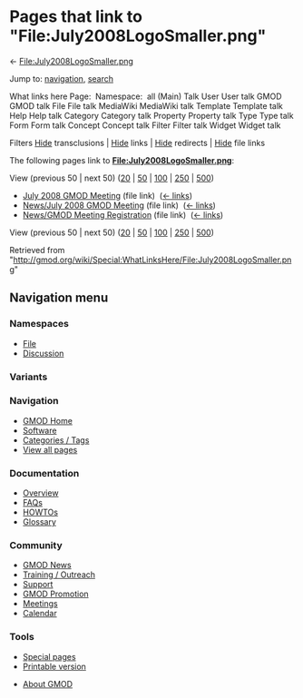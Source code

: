 <div id="mw-page-base" class="noprint">

</div>

<div id="mw-head-base" class="noprint">

</div>

<div id="content" class="mw-body" role="main">

<span id="top"></span>

<div id="mw-js-message" style="display:none;">

</div>



# <span dir="auto">Pages that link to "File:July2008LogoSmaller.png"</span>

<div id="bodyContent">

<div id="contentSub">

←
[File:July2008LogoSmaller.png](/wiki/File:July2008LogoSmaller.png "File:July2008LogoSmaller.png")

</div>

<div id="jump-to-nav" class="mw-jump">

Jump to: [navigation](#mw-navigation), [search](#p-search)

</div>

<div id="mw-content-text">

What links here Page:  Namespace:  all (Main) Talk User User talk GMOD
GMOD talk File File talk MediaWiki MediaWiki talk Template Template talk
Help Help talk Category Category talk Property Property talk Type Type
talk Form Form talk Concept Concept talk Filter Filter talk Widget
Widget talk

Filters
[Hide](/mediawiki/index.php?title=Special:WhatLinksHere/File:July2008LogoSmaller.png&hidetrans=1 "Special:WhatLinksHere/File:July2008LogoSmaller.png")
transclusions \|
[Hide](/mediawiki/index.php?title=Special:WhatLinksHere/File:July2008LogoSmaller.png&hidelinks=1 "Special:WhatLinksHere/File:July2008LogoSmaller.png")
links \|
[Hide](/mediawiki/index.php?title=Special:WhatLinksHere/File:July2008LogoSmaller.png&hideredirs=1 "Special:WhatLinksHere/File:July2008LogoSmaller.png")
redirects \|
[Hide](/mediawiki/index.php?title=Special:WhatLinksHere/File:July2008LogoSmaller.png&hideimages=1 "Special:WhatLinksHere/File:July2008LogoSmaller.png")
file links

The following pages link to
**[File:July2008LogoSmaller.png](/wiki/File:July2008LogoSmaller.png "File:July2008LogoSmaller.png")**:

View (previous 50 \| next 50)
([20](/mediawiki/index.php?title=Special:WhatLinksHere/File:July2008LogoSmaller.png&limit=20 "Special:WhatLinksHere/File:July2008LogoSmaller.png")
\|
[50](/mediawiki/index.php?title=Special:WhatLinksHere/File:July2008LogoSmaller.png&limit=50 "Special:WhatLinksHere/File:July2008LogoSmaller.png")
\|
[100](/mediawiki/index.php?title=Special:WhatLinksHere/File:July2008LogoSmaller.png&limit=100 "Special:WhatLinksHere/File:July2008LogoSmaller.png")
\|
[250](/mediawiki/index.php?title=Special:WhatLinksHere/File:July2008LogoSmaller.png&limit=250 "Special:WhatLinksHere/File:July2008LogoSmaller.png")
\|
[500](/mediawiki/index.php?title=Special:WhatLinksHere/File:July2008LogoSmaller.png&limit=500 "Special:WhatLinksHere/File:July2008LogoSmaller.png"))

- [July 2008 GMOD
  Meeting](/wiki/July_2008_GMOD_Meeting "July 2008 GMOD Meeting") (file
  link) ‎ <span class="mw-whatlinkshere-tools">([←
  links](/mediawiki/index.php?title=Special:WhatLinksHere&target=July+2008+GMOD+Meeting "Special:WhatLinksHere"))</span>
- [News/July 2008 GMOD
  Meeting](/wiki/News/July_2008_GMOD_Meeting "News/July 2008 GMOD Meeting")
  (file link) ‎ <span class="mw-whatlinkshere-tools">([←
  links](/mediawiki/index.php?title=Special:WhatLinksHere&target=News%2FJuly+2008+GMOD+Meeting "Special:WhatLinksHere"))</span>
- [News/GMOD Meeting
  Registration](/wiki/News/GMOD_Meeting_Registration "News/GMOD Meeting Registration")
  (file link) ‎ <span class="mw-whatlinkshere-tools">([←
  links](/mediawiki/index.php?title=Special:WhatLinksHere&target=News%2FGMOD+Meeting+Registration "Special:WhatLinksHere"))</span>

View (previous 50 \| next 50)
([20](/mediawiki/index.php?title=Special:WhatLinksHere/File:July2008LogoSmaller.png&limit=20 "Special:WhatLinksHere/File:July2008LogoSmaller.png")
\|
[50](/mediawiki/index.php?title=Special:WhatLinksHere/File:July2008LogoSmaller.png&limit=50 "Special:WhatLinksHere/File:July2008LogoSmaller.png")
\|
[100](/mediawiki/index.php?title=Special:WhatLinksHere/File:July2008LogoSmaller.png&limit=100 "Special:WhatLinksHere/File:July2008LogoSmaller.png")
\|
[250](/mediawiki/index.php?title=Special:WhatLinksHere/File:July2008LogoSmaller.png&limit=250 "Special:WhatLinksHere/File:July2008LogoSmaller.png")
\|
[500](/mediawiki/index.php?title=Special:WhatLinksHere/File:July2008LogoSmaller.png&limit=500 "Special:WhatLinksHere/File:July2008LogoSmaller.png"))

</div>

<div class="printfooter">

Retrieved from
"<http://gmod.org/wiki/Special:WhatLinksHere/File:July2008LogoSmaller.png>"

</div>

<div id="catlinks" class="catlinks catlinks-allhidden">

</div>

<div class="visualClear">

</div>

</div>

</div>

<div id="mw-navigation">

## Navigation menu

<div id="mw-head">



<div id="left-navigation">

<div id="p-namespaces" class="vectorTabs" role="navigation"
aria-labelledby="p-namespaces-label">

### Namespaces

- <span id="ca-nstab-image"><a href="/wiki/File:July2008LogoSmaller.png" accesskey="c"
  title="View the file page [c]">File</a></span>
- <span id="ca-talk"><a
  href="/mediawiki/index.php?title=File_talk:July2008LogoSmaller.png&amp;action=edit&amp;redlink=1"
  accesskey="t"
  title="Discussion about the content page [t]">Discussion</a></span>

</div>

<div id="p-variants" class="vectorMenu emptyPortlet" role="navigation"
aria-labelledby="p-variants-label">

### 

### Variants[](#)

<div class="menu">

</div>

</div>

</div>

<div id="right-navigation">





</div>



</div>

</div>

</div>

<div id="mw-panel">

<div id="p-logo" role="banner">

<a href="/wiki/Main_Page"
style="background-image: url(http://gmod.org/images/GMOD-cogs.png);"
title="Visit the main page"></a>

</div>

<div id="p-Navigation" class="portal" role="navigation"
aria-labelledby="p-Navigation-label">

### Navigation

<div class="body">

- <span id="n-GMOD-Home">[GMOD Home](/wiki/Main_Page)</span>
- <span id="n-Software">[Software](/wiki/GMOD_Components)</span>
- <span id="n-Categories-.2F-Tags">[Categories /
  Tags](/wiki/Categories)</span>
- <span id="n-View-all-pages">[View all
  pages](/wiki/Special:AllPages)</span>

</div>

</div>

<div id="p-Documentation" class="portal" role="navigation"
aria-labelledby="p-Documentation-label">

### Documentation

<div class="body">

- <span id="n-Overview">[Overview](/wiki/Overview)</span>
- <span id="n-FAQs">[FAQs](/wiki/Category:FAQ)</span>
- <span id="n-HOWTOs">[HOWTOs](/wiki/Category:HOWTO)</span>
- <span id="n-Glossary">[Glossary](/wiki/Glossary)</span>

</div>

</div>

<div id="p-Community" class="portal" role="navigation"
aria-labelledby="p-Community-label">

### Community

<div class="body">

- <span id="n-GMOD-News">[GMOD News](/wiki/GMOD_News)</span>
- <span id="n-Training-.2F-Outreach">[Training /
  Outreach](/wiki/Training_and_Outreach)</span>
- <span id="n-Support">[Support](/wiki/Support)</span>
- <span id="n-GMOD-Promotion">[GMOD
  Promotion](/wiki/GMOD_Promotion)</span>
- <span id="n-Meetings">[Meetings](/wiki/Meetings)</span>
- <span id="n-Calendar">[Calendar](/wiki/Calendar)</span>

</div>

</div>

<div id="p-tb" class="portal" role="navigation"
aria-labelledby="p-tb-label">

### Tools

<div class="body">

- <span id="t-specialpages"><a href="/wiki/Special:SpecialPages" accesskey="q"
  title="A list of all special pages [q]">Special pages</a></span>
- <span id="t-print"><a
  href="/mediawiki/index.php?title=Special:WhatLinksHere/File:July2008LogoSmaller.png&amp;printable=yes"
  rel="alternate" accesskey="p"
  title="Printable version of this page [p]">Printable version</a></span>

</div>

</div>

</div>

</div>

<div id="footer" role="contentinfo">

- <span id="footer-places-about">[About
  GMOD](/wiki/GMOD:About "GMOD:About")</span>

<!-- -->






</div>
